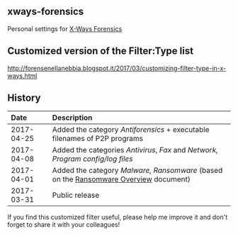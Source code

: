 ## xways-forensics  
Personal settings for [X-Ways Forensics](http://www.x-ways.net/)

## Customized version of the Filter:Type list  
http://forensenellanebbia.blogspot.it/2017/03/customizing-filter-type-in-x-ways.html

## History  
| Date | Description |
| :---- | :---- |
| 2017-04-25 | Added the category *Antiforensics* + executable filenames of P2P programs |
| 2017-04-08 | Added the categories *Antivirus*, *Fax*  and *Network, Program config/log files* |  
| 2017-04-01 | Added the category *Malware, Ransomware* (based on the [Ransomware Overview](http://goo.gl/b9R8DE) document) |
| 2017-03-31 | Public release |


If you find this customized filter useful, please help me improve it and don't forget to share it with your colleagues!
